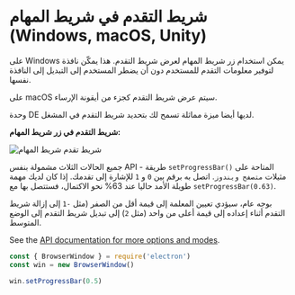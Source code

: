 # شريط التقدم في شريط المهام (Windows, macOS, Unity)

على Windows يمكن استخدام زر شريط المهام لعرض شريط التقدم. هذا يمكّن نافذة لتوفير معلومات التقدم للمستخدم دون أن يضطر المستخدم إلى التبديل إلى النافذة نفسها.

على macOS سيتم عرض شريط التقدم كجزء من أيقونة الإرساء.

وحدة DE لديها أيضا ميزة مماثلة تسمح لك بتحديد شريط التقدم في المشغل.

__شريط التقدم في زر شريط المهام:__

![شريط تقدم شريط المهام][1]

جميع الحالات الثلاث مشمولة بنفس API - طريقة `setProgressBar()` المتاحة على مثيلات `متصفح ويندوز`. اتصل به برقم بين `0` و `1` للإشارة إلى تقدمك. إذا كان لديك مهمة طويلة الأمد حاليا عند 63% نحو الاكتمال، فستتصل بها مع `setProgressBar(0.63)`.

بوجه عام، سيؤدي تعيين المعلمة إلى قيمة أقل من الصفر (مثل `-1` إلى إزالة شريط التقدم أثناء إعداده إلى قيمة أعلى من واحد (مثل `2`) إلى تبديل شريط التقدم إلى الوضع المتوسط.

See the [API documentation for more options and modes][setprogressbar].

```javascript
const { BrowserWindow } = require('electron')
const win = new BrowserWindow()

win.setProgressBar(0.5)
```

[1]: https://cloud.githubusercontent.com/assets/639601/5081682/16691fda-6f0e-11e4-9676-49b6418f1264.png
[setprogressbar]: ../api/browser-window.md#winsetprogressbarprogress
